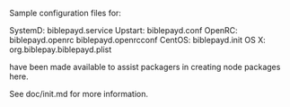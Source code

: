 Sample configuration files for:

SystemD: biblepayd.service
Upstart: biblepayd.conf
OpenRC:  biblepayd.openrc
         biblepayd.openrcconf
CentOS:  biblepayd.init
OS X:    org.biblepay.biblepayd.plist

have been made available to assist packagers in creating node packages here.

See doc/init.md for more information.
